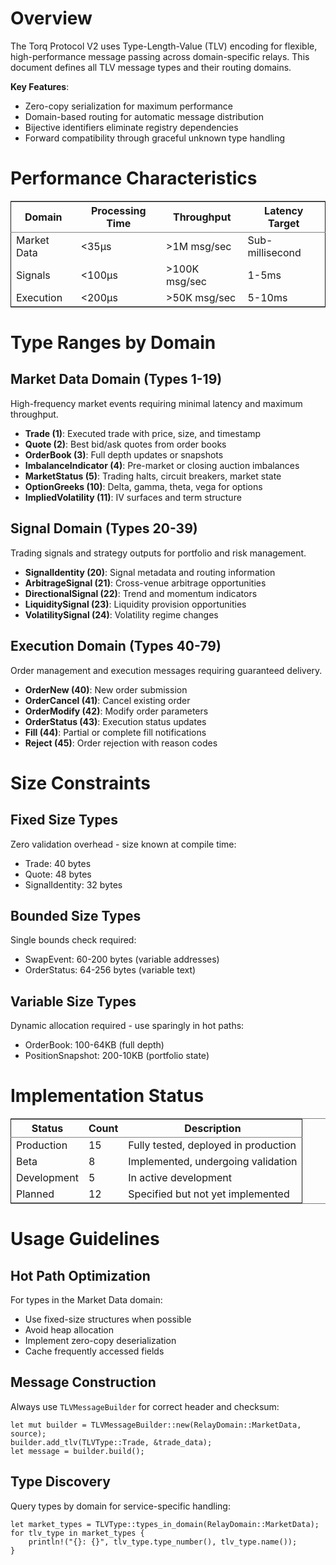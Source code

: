 <!-- GENERATED FROM protocol/tlv_types.org - DO NOT EDIT DIRECTLY -->



# Overview

The Torq Protocol V2 uses Type-Length-Value (TLV) encoding for flexible, high-performance message passing across domain-specific relays. This document defines all TLV message types and their routing domains.

**Key Features**:

-   Zero-copy serialization for maximum performance
-   Domain-based routing for automatic message distribution
-   Bijective identifiers eliminate registry dependencies
-   Forward compatibility through graceful unknown type handling


# Performance Characteristics

<table border="2" cellspacing="0" cellpadding="6" rules="groups" frame="hsides">


<colgroup>
<col  class="org-left" />

<col  class="org-left" />

<col  class="org-left" />

<col  class="org-left" />
</colgroup>
<thead>
<tr>
<th scope="col" class="org-left">Domain</th>
<th scope="col" class="org-left">Processing Time</th>
<th scope="col" class="org-left">Throughput</th>
<th scope="col" class="org-left">Latency Target</th>
</tr>
</thead>
<tbody>
<tr>
<td class="org-left">Market Data</td>
<td class="org-left">&lt;35μs</td>
<td class="org-left">&gt;1M msg/sec</td>
<td class="org-left">Sub-millisecond</td>
</tr>

<tr>
<td class="org-left">Signals</td>
<td class="org-left">&lt;100μs</td>
<td class="org-left">&gt;100K msg/sec</td>
<td class="org-left">1-5ms</td>
</tr>

<tr>
<td class="org-left">Execution</td>
<td class="org-left">&lt;200μs</td>
<td class="org-left">&gt;50K msg/sec</td>
<td class="org-left">5-10ms</td>
</tr>
</tbody>
</table>


# Type Ranges by Domain


## Market Data Domain (Types 1-19)

High-frequency market events requiring minimal latency and maximum throughput.

-   **Trade (1)**: Executed trade with price, size, and timestamp
-   **Quote (2)**: Best bid/ask quotes from order books
-   **OrderBook (3)**: Full depth updates or snapshots
-   **ImbalanceIndicator (4)**: Pre-market or closing auction imbalances
-   **MarketStatus (5)**: Trading halts, circuit breakers, market state
-   **OptionGreeks (10)**: Delta, gamma, theta, vega for options
-   **ImpliedVolatility (11)**: IV surfaces and term structure


## Signal Domain (Types 20-39)

Trading signals and strategy outputs for portfolio and risk management.

-   **SignalIdentity (20)**: Signal metadata and routing information
-   **ArbitrageSignal (21)**: Cross-venue arbitrage opportunities
-   **DirectionalSignal (22)**: Trend and momentum indicators
-   **LiquiditySignal (23)**: Liquidity provision opportunities
-   **VolatilitySignal (24)**: Volatility regime changes


## Execution Domain (Types 40-79)

Order management and execution messages requiring guaranteed delivery.

-   **OrderNew (40)**: New order submission
-   **OrderCancel (41)**: Cancel existing order
-   **OrderModify (42)**: Modify order parameters
-   **OrderStatus (43)**: Execution status updates
-   **Fill (44)**: Partial or complete fill notifications
-   **Reject (45)**: Order rejection with reason codes


# Size Constraints


## Fixed Size Types

Zero validation overhead - size known at compile time:

-   Trade: 40 bytes
-   Quote: 48 bytes
-   SignalIdentity: 32 bytes


## Bounded Size Types

Single bounds check required:

-   SwapEvent: 60-200 bytes (variable addresses)
-   OrderStatus: 64-256 bytes (variable text)


## Variable Size Types

Dynamic allocation required - use sparingly in hot paths:

-   OrderBook: 100-64KB (full depth)
-   PositionSnapshot: 200-10KB (portfolio state)


# Implementation Status

<table border="2" cellspacing="0" cellpadding="6" rules="groups" frame="hsides">


<colgroup>
<col  class="org-left" />

<col  class="org-right" />

<col  class="org-left" />
</colgroup>
<thead>
<tr>
<th scope="col" class="org-left">Status</th>
<th scope="col" class="org-right">Count</th>
<th scope="col" class="org-left">Description</th>
</tr>
</thead>
<tbody>
<tr>
<td class="org-left">Production</td>
<td class="org-right">15</td>
<td class="org-left">Fully tested, deployed in production</td>
</tr>

<tr>
<td class="org-left">Beta</td>
<td class="org-right">8</td>
<td class="org-left">Implemented, undergoing validation</td>
</tr>

<tr>
<td class="org-left">Development</td>
<td class="org-right">5</td>
<td class="org-left">In active development</td>
</tr>

<tr>
<td class="org-left">Planned</td>
<td class="org-right">12</td>
<td class="org-left">Specified but not yet implemented</td>
</tr>
</tbody>
</table>


# Usage Guidelines


## Hot Path Optimization

For types in the Market Data domain:

-   Use fixed-size structures when possible
-   Avoid heap allocation
-   Implement zero-copy deserialization
-   Cache frequently accessed fields


## Message Construction

Always use `TLVMessageBuilder` for correct header and checksum:

    let mut builder = TLVMessageBuilder::new(RelayDomain::MarketData, source);
    builder.add_tlv(TLVType::Trade, &trade_data);
    let message = builder.build();


## Type Discovery

Query types by domain for service-specific handling:

    let market_types = TLVType::types_in_domain(RelayDomain::MarketData);
    for tlv_type in market_types {
        println!("{}: {}", tlv_type.type_number(), tlv_type.name());
    }

